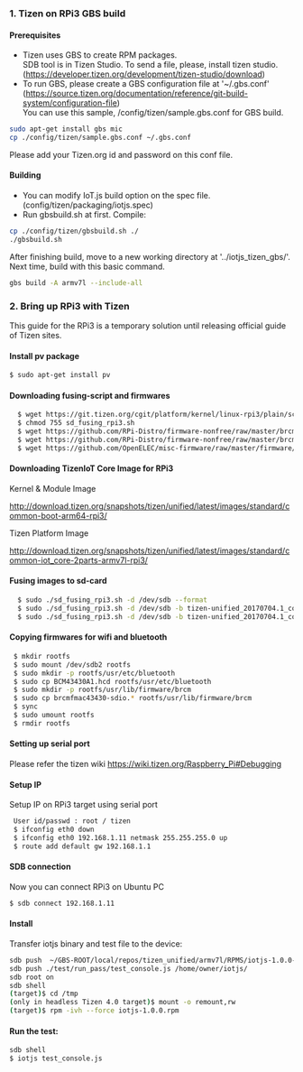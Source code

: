 
### 1. Tizen on RPi3 GBS build

#### Prerequisites
* Tizen uses GBS to create RPM packages.  
  SDB tool is in Tizen Studio. To send a file, please, install tizen studio.  
  (https://developer.tizen.org/development/tizen-studio/download)  
* To run GBS, please create a GBS configuration file at '~/.gbs.conf'  
 (https://source.tizen.org/documentation/reference/git-build-system/configuration-file)  
 You can use this sample, /config/tizen/sample.gbs.conf for GBS build.  
``` bash
sudo apt-get install gbs mic
cp ./config/tizen/sample.gbs.conf ~/.gbs.conf
```  
Please add your Tizen.org id and password on this conf file.  

#### Building
* You can modify IoT.js build option on the spec file.  
 (config/tizen/packaging/iotjs.spec)  
* Run gbsbuild.sh at first.
Compile:
``` bash
cp ./config/tizen/gbsbuild.sh ./
./gbsbuild.sh
```
After finishing build, move to a new working directory at '../iotjs_tizen_gbs/'.  
Next time, build with this basic command.
```bash
gbs build -A armv7l --include-all
```

### 2. Bring up RPi3 with Tizen
This guide for the RPi3 is a temporary solution until releasing official guide of Tizen sites.

#### Install pv package
``` bash
$ sudo apt-get install pv
```

#### Downloading fusing-script and firmwares
``` bash
  $ wget https://git.tizen.org/cgit/platform/kernel/linux-rpi3/plain/scripts/sd_fusing_rpi3.sh?h=tizen --output-document=sd_fusing_rpi3.sh
  $ chmod 755 sd_fusing_rpi3.sh
  $ wget https://github.com/RPi-Distro/firmware-nonfree/raw/master/brcm80211/brcm/brcmfmac43430-sdio.bin
  $ wget https://github.com/RPi-Distro/firmware-nonfree/raw/master/brcm80211/brcm/brcmfmac43430-sdio.txt
  $ wget https://github.com/OpenELEC/misc-firmware/raw/master/firmware/brcm/BCM43430A1.hcd
```

#### Downloading TizenIoT Core Image for RPi3

Kernel & Module Image

http://download.tizen.org/snapshots/tizen/unified/latest/images/standard/common-boot-arm64-rpi3/


Tizen Platform Image

http://download.tizen.org/snapshots/tizen/unified/latest/images/standard/common-iot_core-2parts-armv7l-rpi3/


#### Fusing images to sd-card
``` bash
  $ sudo ./sd_fusing_rpi3.sh -d /dev/sdb --format
  $ sudo ./sd_fusing_rpi3.sh -d /dev/sdb -b tizen-unified_20170704.1_common-iot_core-2parts-armv7l-rpi3.tar.gz
  $ sudo ./sd_fusing_rpi3.sh -d /dev/sdb -b tizen-unified_20170704.1_common-boot-arm64-rpi3.tar.gz
```

#### Copying firmwares for wifi and bluetooth
``` bash
 $ mkdir rootfs
 $ sudo mount /dev/sdb2 rootfs
 $ sudo mkdir -p rootfs/usr/etc/bluetooth
 $ sudo cp BCM43430A1.hcd rootfs/usr/etc/bluetooth
 $ sudo mkdir -p rootfs/usr/lib/firmware/brcm
 $ sudo cp brcmfmac43430-sdio.* rootfs/usr/lib/firmware/brcm
 $ sync
 $ sudo umount rootfs
 $ rmdir rootfs
```

#### Setting up serial port
 Please refer the tizen wiki  https://wiki.tizen.org/Raspberry_Pi#Debugging

#### Setup IP
Setup IP on RPi3 target using serial port
``` bash
 User id/passwd : root / tizen
 $ ifconfig eth0 down
 $ ifconfig eth0 192.168.1.11 netmask 255.255.255.0 up
 $ route add default gw 192.168.1.1
```

#### SDB connection
 Now you can connect RPi3 on Ubuntu PC

``` bash
$ sdb connect 192.168.1.11
 ```

#### Install
Transfer iotjs binary and test file to the device:
``` bash
sdb push  ~/GBS-ROOT/local/repos/tizen_unified/armv7l/RPMS/iotjs-1.0.0-0.armv7l.rpm /tmp
sdb push ./test/run_pass/test_console.js /home/owner/iotjs/
sdb root on
sdb shell
(target)$ cd /tmp
(only in headless Tizen 4.0 target)$ mount -o remount,rw
(target)$ rpm -ivh --force iotjs-1.0.0.rpm
```

#### Run the test:
``` bash
sdb shell
$ iotjs test_console.js
```
